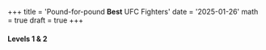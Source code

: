 +++
title = 'Pound-for-pound **Best** UFC Fighters'
date = '2025-01-26'
math = true
draft = true
+++
#### Levels 1 & 2

